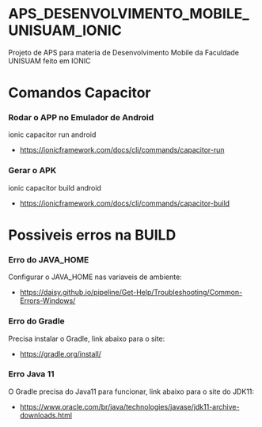 # APS_DESENVOLVIMENTO_MOBILE_UNISUAM_IONIC
Projeto de APS para materia de Desenvolvimento Mobile da Faculdade UNISUAM feito em IONIC

# Comandos Capacitor

### Rodar o APP no Emulador de Android
ionic capacitor run android
- https://ionicframework.com/docs/cli/commands/capacitor-run

### Gerar o APK
ionic capacitor build android
- https://ionicframework.com/docs/cli/commands/capacitor-build

# Possiveis erros na BUILD

### Erro do JAVA_HOME

Configurar o JAVA_HOME nas variaveis de ambiente: 
- https://daisy.github.io/pipeline/Get-Help/Troubleshooting/Common-Errors-Windows/

### Erro do Gradle
Precisa instalar o Gradle, link abaixo para o site:
- https://gradle.org/install/

### Erro Java 11
O Gradle precisa do Java11 para funcionar, link abaixo para o site do JDK11:
- https://www.oracle.com/br/java/technologies/javase/jdk11-archive-downloads.html